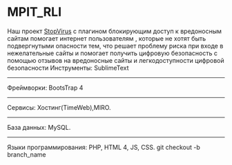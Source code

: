 # MPIT_RLI
Наш проект [StopVirus](http://cn80552.tmweb.ru/index.php) c плагином блокирующим доступ к вредоносным сайтам помогает интернет пользователям , которые не хотят быть подвергнутыми опасности тем, что решает проблему риска при входе в нежелательные сайты и помогает получить цифровую безопасность с помощью отзывов на вредоносные сайты и легкодоступности цифровой безопасности
Инструменты: SublimeText
***
Фреймворки: BootsTrap 4
***
Сервисы: Хостинг(TimeWeb),MIRO.
***
База данных: MySQL. 
***
Языки программирования: PHP, HTML 4, JS, CSS.
git checkout -b branch_name
